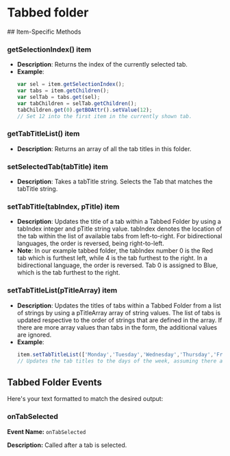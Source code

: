 # Tabbed folder
<TableOfContents />
## Item-Specific Methods

### getSelectionIndex() <Badge type="tip">item</Badge>

- **Description**: Returns the index of the currently selected tab.
- **Example**:
  ```javascript
  var sel = item.getSelectionIndex();
  var tabs = item.getChildren();
  var selTab = tabs.get(sel);
  var tabChildren = selTab.getChildren();
  tabChildren.get(0).getBOAttr().setValue(12);
  // Set 12 into the first item in the currently shown tab.
  ```

### getTabTitleList() <Badge type="tip">item</Badge>

- **Description**: Returns an array of all the tab titles in this folder.

### setSelectedTab(tabTitle) <Badge type="tip">item</Badge>

- **Description**: Takes a tabTitle string. Selects the Tab that matches the tabTitle string.

### setTabTitle(tabIndex, pTitle) <Badge type="tip">item</Badge>

- **Description**: Updates the title of a tab within a Tabbed Folder by using a tabIndex integer and pTitle string
  value. tabIndex denotes the location of the tab within the list of available tabs from left-to-right. For
  bidirectional languages, the order is reversed, being right-to-left.
- **Note**: In our example tabbed folder, the tabIndex number 0 is the Red tab which is furthest left, while 4 is the
  tab furthest to the right. In a bidirectional language, the order is reversed. Tab 0 is assigned to Blue, which is the
  tab furthest to the right.

### setTabTitleList(pTitleArray) <Badge type="tip">item</Badge>

- **Description**: Updates the titles of tabs within a Tabbed Folder from a list of strings by using a pTitleArray array
  of string values. The list of tabs is updated respective to the order of strings that are defined in the array. If
  there are more array values than tabs in the form, the additional values are ignored.
- **Example**:
  ```javascript
  item.setTabTitleList(['Monday','Tuesday','Wednesday','Thursday','Friday']);
  // Updates the tab titles to the days of the week, assuming there are at least 5 tabs.
  ```


<!--@include: ./common/functions.md -->

<!--@include: ./common/event_objects.md -->

## Tabbed Folder Events
Here's your text formatted to match the desired output:

### onTabSelected

**Event Name:** `onTabSelected`

**Description:** Called after a tab is selected.



<!--@include: ./common/events.md -->